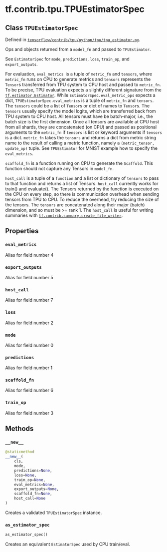 <div itemscope itemtype="http://developers.google.com/ReferenceObject">
<meta itemprop="name" content="tf.contrib.tpu.TPUEstimatorSpec" />
<meta itemprop="property" content="eval_metrics"/>
<meta itemprop="property" content="export_outputs"/>
<meta itemprop="property" content="host_call"/>
<meta itemprop="property" content="loss"/>
<meta itemprop="property" content="mode"/>
<meta itemprop="property" content="predictions"/>
<meta itemprop="property" content="scaffold_fn"/>
<meta itemprop="property" content="train_op"/>
<meta itemprop="property" content="__new__"/>
<meta itemprop="property" content="as_estimator_spec"/>
</div>

# tf.contrib.tpu.TPUEstimatorSpec

## Class `TPUEstimatorSpec`





Defined in [`tensorflow/contrib/tpu/python/tpu/tpu_estimator.py`](https://www.tensorflow.org/code/tensorflow/contrib/tpu/python/tpu/tpu_estimator.py).

Ops and objects returned from a `model_fn` and passed to `TPUEstimator`.

See `EstimatorSpec` for `mode`, `predictions`, `loss`, `train_op`, and
`export_outputs`.

For evaluation, `eval_metrics `is a tuple of `metric_fn` and `tensors`, where
`metric_fn` runs on CPU to generate metrics and `tensors` represents the
`Tensor`s transferred from TPU system to CPU host and passed to `metric_fn`.
To be precise, TPU evaluation expects a slightly different signature from the
<a href="../../../tf/estimator/Estimator.md"><code>tf.estimator.Estimator</code></a>. While `EstimatorSpec.eval_metric_ops` expects a
dict, `TPUEstimatorSpec.eval_metrics` is a tuple of `metric_fn` and `tensors`.
The `tensors` could be a list of `Tensor`s or dict of names to `Tensor`s. The
`tensors` usually specify the model logits, which are transferred back from
TPU system to CPU host. All tensors must have be batch-major, i.e., the batch
size is the first dimension. Once all tensors are available at CPU host from
all shards, they are concatenated (on CPU) and passed as positional arguments
to the `metric_fn` if `tensors` is list or keyword arguments if `tensors` is
a dict. `metric_fn` takes the `tensors` and returns a dict from metric string
name to the result of calling a metric function, namely a `(metric_tensor,
update_op)` tuple. See `TPUEstimator` for MNIST example how to specify the
`eval_metrics`.

`scaffold_fn` is a function running on CPU to generate the `Scaffold`. This
function should not capture any Tensors in `model_fn`.

`host_call` is a tuple of a `function` and a list or dictionary of `tensors`
to pass to that function and returns a list of Tensors. `host_call` currently
works for train() and evaluate(). The Tensors returned by the function is
executed on the CPU on every step, so there is communication overhead when
sending tensors from TPU to CPU. To reduce the overhead, try reducing the
size of the tensors. The `tensors` are concatenated along their major (batch)
dimension, and so must be >= rank 1. The `host_call` is useful for writing
summaries with <a href="../../../tf/contrib/summary/create_file_writer.md"><code>tf.contrib.summary.create_file_writer</code></a>.

## Properties

<h3 id="eval_metrics"><code>eval_metrics</code></h3>

Alias for field number 4

<h3 id="export_outputs"><code>export_outputs</code></h3>

Alias for field number 5

<h3 id="host_call"><code>host_call</code></h3>

Alias for field number 7

<h3 id="loss"><code>loss</code></h3>

Alias for field number 2

<h3 id="mode"><code>mode</code></h3>

Alias for field number 0

<h3 id="predictions"><code>predictions</code></h3>

Alias for field number 1

<h3 id="scaffold_fn"><code>scaffold_fn</code></h3>

Alias for field number 6

<h3 id="train_op"><code>train_op</code></h3>

Alias for field number 3



## Methods

<h3 id="__new__"><code>__new__</code></h3>

``` python
@staticmethod
__new__(
    cls,
    mode,
    predictions=None,
    loss=None,
    train_op=None,
    eval_metrics=None,
    export_outputs=None,
    scaffold_fn=None,
    host_call=None
)
```

Creates a validated `TPUEstimatorSpec` instance.

<h3 id="as_estimator_spec"><code>as_estimator_spec</code></h3>

``` python
as_estimator_spec()
```

Creates an equivalent `EstimatorSpec` used by CPU train/eval.



